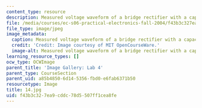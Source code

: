 ```yaml
---
content_type: resource
description: Measured voltage waveform of a bridge rectifier with a capacitor.
file: /media/courses/ec-s06-practical-electronics-fall-2004/f43b3c327ea9cddc78d5507ff1cea8fe_14.jpg
file_type: image/jpeg
image_metadata:
  caption: Measured voltage waveform of a bridge rectifier with a capacitor.
  credit: 'Credit: Image courtesy of MIT OpenCourseWare.'
  image-alt: Measured voltage waveform of a bridge rectifier with a capacitor.
learning_resource_types: []
ocw_type: OCWImage
parent_title: 'Image Gallery: Lab 4'
parent_type: CourseSection
parent_uid: a85b4850-6d14-5356-fbd0-e6fab6371b50
resourcetype: Image
title: 14.jpg
uid: f43b3c32-7ea9-cddc-78d5-507ff1cea8fe
---
```


